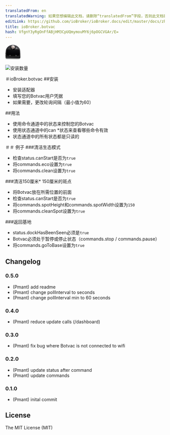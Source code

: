 ```yaml
---
translatedFrom: en
translatedWarning: 如果您想编辑此文档，请删除“translatedFrom”字段，否则此文档将再次自动翻译
editLink: https://github.com/ioBroker/ioBroker.docs/edit/master/docs/zh-cn/adapterref/iobroker.botvac/README.md
title: ioBroker.botvac
hash: VfgnY3yRgOnFfABjHM3CpUQmymouMY6j6pOGCVGAr/E=
---
```

![商标](../../../en/adapterref/iobroker.botvac/admin/botvac.png)

![安装数量](http://iobroker.live/badges/botvac-stable.svg)

＃ioBroker.botvac
##安装
 - 安装适配器
 - 填写您的Botvac用户凭据
 - 如果需要，更改轮询间隔（最小值为60）

##用法
 - 使用命令通道中的状态来控制您的Botvac
 - 使用状态通道中的can *状态来查看哪些命令有效
 - 状态通道中的所有状态都是只读的

＃＃ 例子
###清洁生态模式
 - 检查status.canStart是否为```true```
 - 将commands.eco设置为```true```
 - 将commands.clean设置为```true```

###清洁150厘米* 150厘米的斑点
 - 将Botvac放在所需位置的前面
 - 检查status.canStart是否为```true```
 - 将commands.spotHeight和commands.spotWidth设置为```150```
 - 将commands.cleanSpot设置为```true```

###返回基地
 -  status.dockHasBeenSeen必须是```true```
 -  Botvac必须处于暂停或停止状态（commands.stop / commands.pause）
 - 将commands.goToBase设置为```true```

## Changelog
### 0.5.0
- (Pmant) add readme
- (Pmant) change pollInterval to seconds
- (Pmant) change pollInterval min to 60 seconds

### 0.4.0
- (Pmant) reduce update calls (/dashboard)

### 0.3.0
- (Pmant) fix bug where Botvac is not connected to wifi

### 0.2.0
- (Pmant) update status after command
- (Pmant) update commands 

### 0.1.0
- (Pmant) inital commit

## License
The MIT License (MIT)